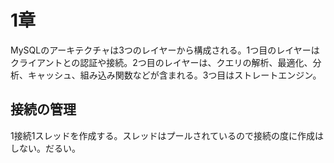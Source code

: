 # 1章
MySQLのアーキテクチャは3つのレイヤーから構成される。1つ目のレイヤーはクライアントとの認証や接続。2つ目のレイヤーは、クエリの解析、最適化、分析、キャッシュ、組み込み関数などが含まれる。3つ目はストレートエンジン。

## 接続の管理
1接続1スレッドを作成する。スレッドはプールされているので接続の度に作成はしない。だるい。